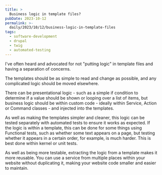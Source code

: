```yaml
---
title: >
  Business logic in template files?
pubDate: 2023-10-12
permalink: >-
  daily/2023/10/12/business-logic-in-template-files
tags:
  - software-development
  - drupal
  - twig
  - automated-testing
---
```


I've often heard and advocated for not "putting logic" in template files and having a separation of concerns.

The templates should be as simple to read and change as possible, and any complicated logic should be moved elsewhere.

There can be presentational logic - such as a simple if condition to determine if a value should be shown or looping over a list of items, but business logic should be within custom code - ideally within Service, Action or Command classes - and injected into the templates.

As well as making the templates simpler and cleaner, this logic can be tested separately with automated tests to ensure it works as expected. If the logic is within a template, this can be done for some things using Functional tests, such as whether some text appears on a page, but testing whether it appears in a certain order, for example, is much harder. This is best done within kernel or unit tests.

As well as being more testable, extracting the logic from a template makes it more reusable. You can use a service from multiple places within your website without duplicating it, making your website code smaller and easier to maintain.
